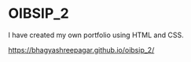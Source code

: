 # OIBSIP_2
I have created my own portfolio using HTML and CSS.

https://bhagyashreepagar.github.io/oibsip_2/
